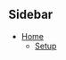 ## Sidebar

- [Home](https://github.com/mcgill-robotics/AUV-2025/wiki)
  - [Setup](https://github.com/mcgill-robotics/AUV-2025/wiki/1.-Setup-Instructions)
  
